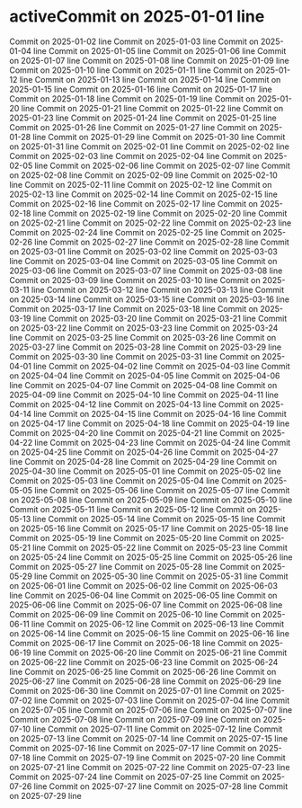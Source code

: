 # activeCommit on 2025-01-01 line
Commit on 2025-01-02 line
Commit on 2025-01-03 line
Commit on 2025-01-04 line
Commit on 2025-01-05 line
Commit on 2025-01-06 line
Commit on 2025-01-07 line
Commit on 2025-01-08 line
Commit on 2025-01-09 line
Commit on 2025-01-10 line
Commit on 2025-01-11 line
Commit on 2025-01-12 line
Commit on 2025-01-13 line
Commit on 2025-01-14 line
Commit on 2025-01-15 line
Commit on 2025-01-16 line
Commit on 2025-01-17 line
Commit on 2025-01-18 line
Commit on 2025-01-19 line
Commit on 2025-01-20 line
Commit on 2025-01-21 line
Commit on 2025-01-22 line
Commit on 2025-01-23 line
Commit on 2025-01-24 line
Commit on 2025-01-25 line
Commit on 2025-01-26 line
Commit on 2025-01-27 line
Commit on 2025-01-28 line
Commit on 2025-01-29 line
Commit on 2025-01-30 line
Commit on 2025-01-31 line
Commit on 2025-02-01 line
Commit on 2025-02-02 line
Commit on 2025-02-03 line
Commit on 2025-02-04 line
Commit on 2025-02-05 line
Commit on 2025-02-06 line
Commit on 2025-02-07 line
Commit on 2025-02-08 line
Commit on 2025-02-09 line
Commit on 2025-02-10 line
Commit on 2025-02-11 line
Commit on 2025-02-12 line
Commit on 2025-02-13 line
Commit on 2025-02-14 line
Commit on 2025-02-15 line
Commit on 2025-02-16 line
Commit on 2025-02-17 line
Commit on 2025-02-18 line
Commit on 2025-02-19 line
Commit on 2025-02-20 line
Commit on 2025-02-21 line
Commit on 2025-02-22 line
Commit on 2025-02-23 line
Commit on 2025-02-24 line
Commit on 2025-02-25 line
Commit on 2025-02-26 line
Commit on 2025-02-27 line
Commit on 2025-02-28 line
Commit on 2025-03-01 line
Commit on 2025-03-02 line
Commit on 2025-03-03 line
Commit on 2025-03-04 line
Commit on 2025-03-05 line
Commit on 2025-03-06 line
Commit on 2025-03-07 line
Commit on 2025-03-08 line
Commit on 2025-03-09 line
Commit on 2025-03-10 line
Commit on 2025-03-11 line
Commit on 2025-03-12 line
Commit on 2025-03-13 line
Commit on 2025-03-14 line
Commit on 2025-03-15 line
Commit on 2025-03-16 line
Commit on 2025-03-17 line
Commit on 2025-03-18 line
Commit on 2025-03-19 line
Commit on 2025-03-20 line
Commit on 2025-03-21 line
Commit on 2025-03-22 line
Commit on 2025-03-23 line
Commit on 2025-03-24 line
Commit on 2025-03-25 line
Commit on 2025-03-26 line
Commit on 2025-03-27 line
Commit on 2025-03-28 line
Commit on 2025-03-29 line
Commit on 2025-03-30 line
Commit on 2025-03-31 line
Commit on 2025-04-01 line
Commit on 2025-04-02 line
Commit on 2025-04-03 line
Commit on 2025-04-04 line
Commit on 2025-04-05 line
Commit on 2025-04-06 line
Commit on 2025-04-07 line
Commit on 2025-04-08 line
Commit on 2025-04-09 line
Commit on 2025-04-10 line
Commit on 2025-04-11 line
Commit on 2025-04-12 line
Commit on 2025-04-13 line
Commit on 2025-04-14 line
Commit on 2025-04-15 line
Commit on 2025-04-16 line
Commit on 2025-04-17 line
Commit on 2025-04-18 line
Commit on 2025-04-19 line
Commit on 2025-04-20 line
Commit on 2025-04-21 line
Commit on 2025-04-22 line
Commit on 2025-04-23 line
Commit on 2025-04-24 line
Commit on 2025-04-25 line
Commit on 2025-04-26 line
Commit on 2025-04-27 line
Commit on 2025-04-28 line
Commit on 2025-04-29 line
Commit on 2025-04-30 line
Commit on 2025-05-01 line
Commit on 2025-05-02 line
Commit on 2025-05-03 line
Commit on 2025-05-04 line
Commit on 2025-05-05 line
Commit on 2025-05-06 line
Commit on 2025-05-07 line
Commit on 2025-05-08 line
Commit on 2025-05-09 line
Commit on 2025-05-10 line
Commit on 2025-05-11 line
Commit on 2025-05-12 line
Commit on 2025-05-13 line
Commit on 2025-05-14 line
Commit on 2025-05-15 line
Commit on 2025-05-16 line
Commit on 2025-05-17 line
Commit on 2025-05-18 line
Commit on 2025-05-19 line
Commit on 2025-05-20 line
Commit on 2025-05-21 line
Commit on 2025-05-22 line
Commit on 2025-05-23 line
Commit on 2025-05-24 line
Commit on 2025-05-25 line
Commit on 2025-05-26 line
Commit on 2025-05-27 line
Commit on 2025-05-28 line
Commit on 2025-05-29 line
Commit on 2025-05-30 line
Commit on 2025-05-31 line
Commit on 2025-06-01 line
Commit on 2025-06-02 line
Commit on 2025-06-03 line
Commit on 2025-06-04 line
Commit on 2025-06-05 line
Commit on 2025-06-06 line
Commit on 2025-06-07 line
Commit on 2025-06-08 line
Commit on 2025-06-09 line
Commit on 2025-06-10 line
Commit on 2025-06-11 line
Commit on 2025-06-12 line
Commit on 2025-06-13 line
Commit on 2025-06-14 line
Commit on 2025-06-15 line
Commit on 2025-06-16 line
Commit on 2025-06-17 line
Commit on 2025-06-18 line
Commit on 2025-06-19 line
Commit on 2025-06-20 line
Commit on 2025-06-21 line
Commit on 2025-06-22 line
Commit on 2025-06-23 line
Commit on 2025-06-24 line
Commit on 2025-06-25 line
Commit on 2025-06-26 line
Commit on 2025-06-27 line
Commit on 2025-06-28 line
Commit on 2025-06-29 line
Commit on 2025-06-30 line
Commit on 2025-07-01 line
Commit on 2025-07-02 line
Commit on 2025-07-03 line
Commit on 2025-07-04 line
Commit on 2025-07-05 line
Commit on 2025-07-06 line
Commit on 2025-07-07 line
Commit on 2025-07-08 line
Commit on 2025-07-09 line
Commit on 2025-07-10 line
Commit on 2025-07-11 line
Commit on 2025-07-12 line
Commit on 2025-07-13 line
Commit on 2025-07-14 line
Commit on 2025-07-15 line
Commit on 2025-07-16 line
Commit on 2025-07-17 line
Commit on 2025-07-18 line
Commit on 2025-07-19 line
Commit on 2025-07-20 line
Commit on 2025-07-21 line
Commit on 2025-07-22 line
Commit on 2025-07-23 line
Commit on 2025-07-24 line
Commit on 2025-07-25 line
Commit on 2025-07-26 line
Commit on 2025-07-27 line
Commit on 2025-07-28 line
Commit on 2025-07-29 line
